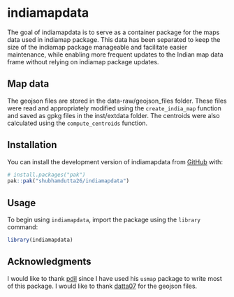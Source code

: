 
<!-- README.md is generated from README.Rmd. Please edit that file -->

# indiamapdata

<!-- badges: start -->
<!-- badges: end -->

The goal of indiamapdata is to serve as a container package for the maps
data used in indiamap package. This data has been separated to keep the
size of the indiamap package manageable and facilitate easier
maintenance, while enabling more frequent updates to the Indian map data
frame without relying on indiamap package updates.

## Map data

The geojson files are stored in the data-raw/geojson_files folder. These
files were read and appropriately modified using the `create_india_map`
function and saved as gpkg files in the inst/extdata folder. The
centroids were also calculated using the `compute_centroids` function.

## Installation

You can install the development version of indiamapdata from
[GitHub](https://github.com/) with:

``` r
# install.packages("pak")
pak::pak("shubhamdutta26/indiamapdata")
```

## Usage

To begin using `indiamapdata`, import the package using the `library`
command:

``` r
library(indiamapdata)
```

## Acknowledgments

I would like to thank [pdil](https://github.com/pdil) since I have used
his `usmap` package to write most of this package. I would like to thank
[datta07](https://github.com/datta07) for the geojson files.
